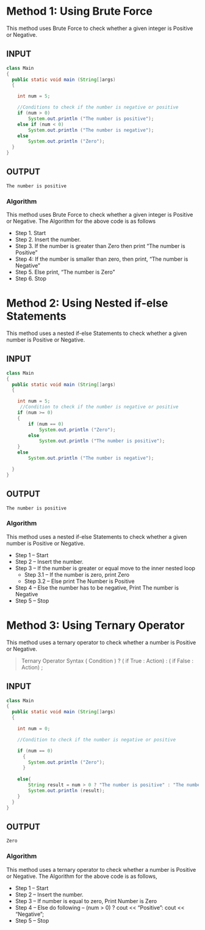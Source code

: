 # Method 1: Using Brute Force

This method uses Brute Force to check whether a given integer is Positive or Negative.

## INPUT
```Java
class Main
{
  public static void main (String[]args)
  {

    int num = 5;

    //Conditions to check if the number is negative or positive
    if (num > 0)
        System.out.println ("The number is positive");
    else if (num < 0)
        System.out.println ("The number is negative");
    else
        System.out.println ("Zero");
  }
}
```
## OUTPUT
```
The number is positive
```

### Algorithm

This method uses Brute Force to check whether a given integer is Positive or Negative. The Algorithm for the above code is as follows

*   Step 1. Start
*   Step 2. Insert the number.
*   Step 3. If the number is greater than Zero then print “The number is Positive”
*   Step 4: If the number is smaller than zero, then print, “The number is Negative”
*   Step 5. Else print, “The number is Zero”
*   Step 6. Stop


# Method 2: Using Nested if-else Statements

This method uses a nested if-else Statements to check whether a given number is Positive or Negative.

## INPUT
```Java
class Main
{
  public static void main (String[]args)
  {

    int num = 5;
     //Condition to check if the number is negative or positive
    if (num >= 0)
    {
        if (num == 0)
            System.out.println ("Zero");
        else
            System.out.println ("The number is positive");
    }
    else
        System.out.println ("The number is negative");

  }
}
```
## OUTPUT
```
The number is positive
```

### Algorithm

This method uses a nested if-else Statements to check whether a given number is Positive or Negative.

*   Step 1 – Start
*   Step 2 – Insert the number.
*   Step 3 – If the number is greater or equal move to the inner nested loop
    *  Step 3.1 – If the number is zero, print Zero
    *  Step 3.2 – Else print The Number is Positive
*   Step 4 – Else the number has to be negative, Print The number is Negative
*   Step 5 – Stop

# Method 3: Using Ternary Operator

This method uses a ternary operator to check whether a number is Positive or Negative.

> Ternary Operator Syntax
> ( Condition ) ? ( if True : Action) : ( if False : Action) ;


## INPUT
```Java
class Main
{
  public static void main (String[]args)
  {

    int num = 0;

    //Condition to check if the number is negative or positive

    if (num == 0)
      {
	    System.out.println ("Zero");
      }
      
    else{
        String result = num > 0 ? "The number is positive" : "The number is negative";
        System.out.println (result);
    }
  }
}
```
## OUTPUT
```
Zero
```

### Algorithm

This method uses a ternary operator to check whether a number is Positive or Negative. The Algorithm for the above code is as follows,

*   Step 1 – Start
*   Step 2 – Insert the number.
*   Step 3 – If number is equal to zero, Print Number is Zero
*   Step 4 – Else do following – (num > 0) ? cout << “Positive”: cout << “Negative”;
*   Step 5 – Stop

